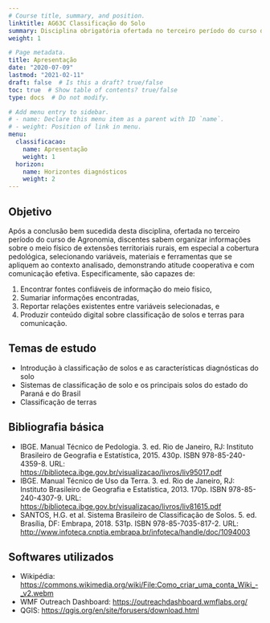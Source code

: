 ```yaml
---
# Course title, summary, and position.
linktitle: AG63C Classificação do Solo
summary: Disciplina obrigatória ofertada no terceiro período do curso de bacharelado em Agronomia da Universidade Tecnológica Federal do Paraná, câmpus Santa Helena.
weight: 1

# Page metadata.
title: Apresentação
date: "2020-07-09"
lastmod: "2021-02-11"
draft: false  # Is this a draft? true/false
toc: true  # Show table of contents? true/false
type: docs  # Do not modify.

# Add menu entry to sidebar.
# - name: Declare this menu item as a parent with ID `name`.
# - weight: Position of link in menu.
menu:
  classificacao:
    name: Apresentação
    weight: 1
  horizon:
    name: Horizontes diagnósticos
    weight: 2
---
```


## Objetivo

Após a conclusão bem sucedida desta disciplina, ofertada no terceiro período do curso de Agronomia, discentes sabem organizar informações sobre o meio físico de extensões territoriais rurais, em especial a cobertura pedológica, selecionando variáveis, materiais e ferramentas que se apliquem ao contexto analisado, demonstrando atitude cooperativa e com comunicação efetiva. Especificamente, são capazes de:

1. Encontrar fontes confiáveis de informação do meio físico,
1. Sumariar informações encontradas,
1. Reportar relações existentes entre variáveis selecionadas, e
1. Produzir conteúdo digital sobre classificação de solos e terras para comunicação.

## Temas de estudo

* Introdução à classificação de solos e as características diagnósticas do solo
* Sistemas de classificação de solo e os principais solos do estado do Paraná e do Brasil
* Classificação de terras

## Bibliografia básica

* IBGE. Manual Técnico de Pedologia. 3. ed. Rio de Janeiro, RJ: Instituto Brasileiro de Geografia e Estatı́stica, 2015. 430p. ISBN 978-85-240-4359-8. URL: https://biblioteca.ibge.gov.br/visualizacao/livros/liv95017.pdf
* IBGE. Manual Técnico de Uso da Terra. 3. ed. Rio de Janeiro, RJ: Instituto Brasileiro de Geografia e Estatística, 2013. 170p. ISBN 978-85-240-4307-9. URL: https://biblioteca.ibge.gov.br/visualizacao/livros/liv81615.pdf
* SANTOS, H.G. et al. Sistema Brasileiro de Classificação de Solos. 5. ed. Brasília, DF: Embrapa, 2018. 531p. ISBN 978-85-7035-817-2. URL: http://www.infoteca.cnptia.embrapa.br/infoteca/handle/doc/1094003

## Softwares utilizados

* Wikipédia: https://commons.wikimedia.org/wiki/File:Como_criar_uma_conta_Wiki_-_v2.webm
* WMF Outreach Dashboard: https://outreachdashboard.wmflabs.org/
* QGIS: https://qgis.org/en/site/forusers/download.html

